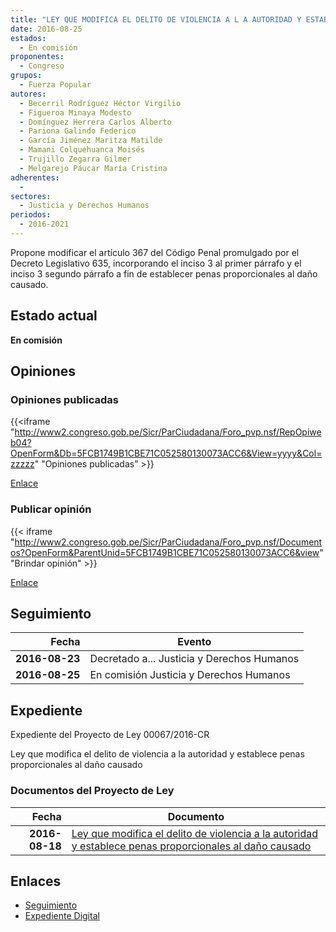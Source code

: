 ```yaml
---
title: "LEY QUE MODIFICA EL DELITO DE VIOLENCIA A L A AUTORIDAD Y ESTABLECE PENAS PROPORCIONALES AL DAÑO CAUSADO"
date: 2016-08-25
estados: 
  - En comisión
proponentes: 
  - Congreso
grupos: 
  - Fuerza Popular
autores: 
  - Becerril Rodríguez Héctor Virgilio
  - Figueroa Minaya Modesto
  - Domínguez Herrera Carlos Alberto
  - Pariona Galindo Federico
  - García Jiménez Maritza Matilde
  - Mamani Colquehuanca Moisés
  - Trujillo Zegarra Gilmer
  - Melgarejo Páucar María Cristina
adherentes: 
  - 
sectores: 
  - Justicia y Derechos Humanos
periodos: 
  - 2016-2021
---
```


Propone modificar el artículo 367 del Código Penal promulgado por el Decreto Legislativo 635, incorporando el inciso 3 al primer párrafo y el inciso 3 segundo párrafo a fin de establecer penas proporcionales al daño causado.


## Estado actual

**En comisión**

## Opiniones

### Opiniones publicadas

{{<iframe "http://www2.congreso.gob.pe/Sicr/ParCiudadana/Foro_pvp.nsf/RepOpiweb04?OpenForm&Db=5FCB1749B1CBE71C052580130073ACC6&View=yyyy&Col=zzzzz" "Opiniones publicadas" >}}

[Enlace](http://www2.congreso.gob.pe/Sicr/ParCiudadana/Foro_pvp.nsf/RepOpiweb04?OpenForm&Db=5FCB1749B1CBE71C052580130073ACC6&View=yyyy&Col=zzzzz)
### Publicar opinión

{{< iframe "http://www2.congreso.gob.pe/Sicr/ParCiudadana/Foro_pvp.nsf/Documentos?OpenForm&ParentUnid=5FCB1749B1CBE71C052580130073ACC6&view" "Brindar opinión" >}}

[Enlace](http://www2.congreso.gob.pe/Sicr/ParCiudadana/Foro_pvp.nsf/Documentos?OpenForm&ParentUnid=5FCB1749B1CBE71C052580130073ACC6&view)

## Seguimiento

| Fecha | Evento |
|------:|--------|
| **2016-08-23** | Decretado a... Justicia y Derechos Humanos|
| **2016-08-25** | En comisión Justicia y Derechos Humanos|


## Expediente

Expediente del Proyecto de Ley 00067/2016-CR

Ley que modifica el delito de violencia a la autoridad y establece penas proporcionales al daño causado


### Documentos del Proyecto de Ley

| Fecha | Documento |
|------:|--------|
| **2016-08-18** | [Ley que modifica el delito de violencia a la autoridad y establece penas proporcionales al daño causado](http://www.leyes.congreso.gob.pe/Documentos/2016_2021/Proyectos_de_Ley_y_de_Resoluciones_Legislativas/PL00067_20160818.pdf) |

## Enlaces 

- [Seguimiento](http://www2.congreso.gob.pe/Sicr/TraDocEstProc/CLProLey2016.nsf/f7fff46988ca05b1052578e100829cc7/62408b93d9a043b705258013007c76b3?OpenDocument)
- [Expediente Digital](http://www2.congreso.gob.pehttp://www2.congreso.gob.pe/Sicr/TraDocEstProc/CLProLey2016.nsf/f7fff46988ca05b1052578e100829cc7/62408b93d9a043b705258013007c76b3?OpenDocument&Click=05257FB7005EB655.eb71d0cf91d8294e05256cdf006b5706/$Body/0.1C6C)
